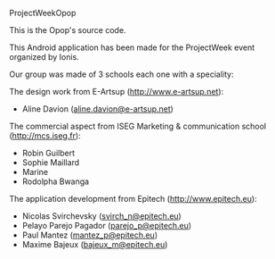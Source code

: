 ProjectWeekOpop

This is the Opop's source code.

This Android application has been made for the ProjectWeek event organized by Ionis.

Our group was made of 3 schools each one with a speciality:

The design work from E-Artsup  (http://www.e-artsup.net):

- Aline Davion (aline.davion@e-artsup.net)

The commercial aspect from ISEG Marketing & communication school (http://mcs.iseg.fr):

- Robin Guilbert
- Sophie Maillard
- Marine
- Rodolpha Bwanga

The application development from Epitech (http://www.epitech.eu):

- Nicolas Svirchevsky (svirch_n@epitech.eu)
- Pelayo Parejo Pagador (parejo_p@epitech.eu)
- Paul Mantez (mantez_p@epitech.eu)
- Maxime Bajeux (bajeux_m@epitech.eu)

